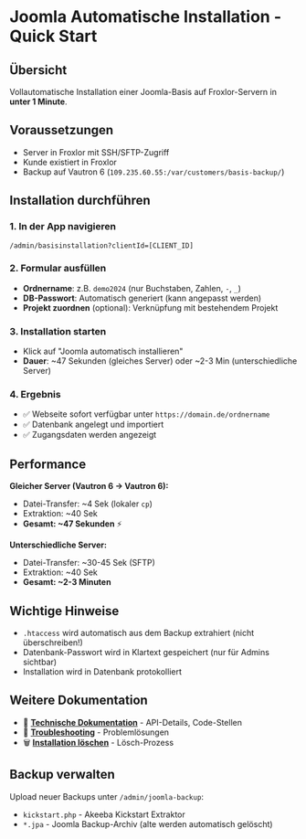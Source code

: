 # Joomla Automatische Installation - Quick Start

## Übersicht

Vollautomatische Installation einer Joomla-Basis auf Froxlor-Servern in **unter 1 Minute**.

## Voraussetzungen

- Server in Froxlor mit SSH/SFTP-Zugriff
- Kunde existiert in Froxlor
- Backup auf Vautron 6 (`109.235.60.55:/var/customers/basis-backup/`)

## Installation durchführen

### 1. In der App navigieren
```
/admin/basisinstallation?clientId=[CLIENT_ID]
```

### 2. Formular ausfüllen
- **Ordnername**: z.B. `demo2024` (nur Buchstaben, Zahlen, `-`, `_`)
- **DB-Passwort**: Automatisch generiert (kann angepasst werden)
- **Projekt zuordnen** (optional): Verknüpfung mit bestehendem Projekt

### 3. Installation starten
- Klick auf "Joomla automatisch installieren"
- **Dauer**: ~47 Sekunden (gleiches Server) oder ~2-3 Min (unterschiedliche Server)

### 4. Ergebnis
- ✅ Webseite sofort verfügbar unter `https://domain.de/ordnername`
- ✅ Datenbank angelegt und importiert
- ✅ Zugangsdaten werden angezeigt

## Performance

**Gleicher Server (Vautron 6 → Vautron 6):**
- Datei-Transfer: ~4 Sek (lokaler `cp`)
- Extraktion: ~40 Sek
- **Gesamt: ~47 Sekunden** ⚡

**Unterschiedliche Server:**
- Datei-Transfer: ~30-45 Sek (SFTP)
- Extraktion: ~40 Sek
- **Gesamt: ~2-3 Minuten**

## Wichtige Hinweise

- `.htaccess` wird automatisch aus dem Backup extrahiert (nicht überschreiben!)
- Datenbank-Passwort wird in Klartext gespeichert (nur für Admins sichtbar)
- Installation wird in Datenbank protokolliert

## Weitere Dokumentation

- 📘 **[Technische Dokumentation](./JOOMLA_INSTALLATION.md)** - API-Details, Code-Stellen
- 🔧 **[Troubleshooting](./JOOMLA_TROUBLESHOOTING.md)** - Problemlösungen
- 🗑️ **[Installation löschen](./JOOMLA_INSTALLATION_DELETE.md)** - Lösch-Prozess

## Backup verwalten

Upload neuer Backups unter `/admin/joomla-backup`:
- `kickstart.php` - Akeeba Kickstart Extraktor
- `*.jpa` - Joomla Backup-Archiv (alte werden automatisch gelöscht)

